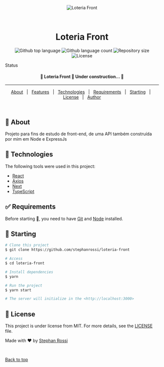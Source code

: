 <div align="center" id="top"> 
  <img src="./.github/app.gif" alt="Loteria Front" />

  &#xa0;

  <!-- <a href="https://loteriafront.netlify.app">Demo</a> -->
</div>

<h1 align="center">Loteria Front</h1>

<p align="center">
  <img alt="Github top language" src="https://img.shields.io/github/languages/top/stephanrossi/loteria-front?color=56BEB8">

  <img alt="Github language count" src="https://img.shields.io/github/languages/count/stephanrossi/loteria-front?color=56BEB8">

  <img alt="Repository size" src="https://img.shields.io/github/repo-size/stephanrossi/loteria-front?color=56BEB8">

  <img alt="License" src="https://img.shields.io/github/license/stephanrossi/loteria-front?color=56BEB8">

  <!-- <img alt="Github issues" src="https://img.shields.io/github/issues/stephanrossi/loteria-front?color=56BEB8" /> -->

  <!-- <img alt="Github forks" src="https://img.shields.io/github/forks/stephanrossi/loteria-front?color=56BEB8" /> -->

  <!-- <img alt="Github stars" src="https://img.shields.io/github/stars/stephanrossi/loteria-front?color=56BEB8" /> -->
</p>

Status

<h4 align="center"> 
	🚧  Loteria Front 🚀 Under construction...  🚧
</h4> 

<hr>

<p align="center">
  <a href="#dart-about">About</a> &#xa0; | &#xa0; 
  <a href="#sparkles-features">Features</a> &#xa0; | &#xa0;
  <a href="#rocket-technologies">Technologies</a> &#xa0; | &#xa0;
  <a href="#white_check_mark-requirements">Requirements</a> &#xa0; | &#xa0;
  <a href="#checkered_flag-starting">Starting</a> &#xa0; | &#xa0;
  <a href="#memo-license">License</a> &#xa0; | &#xa0;
  <a href="https://github.com/stephanrossi" target="_blank">Author</a>
</p>

<br>

## :dart: About ##

Projeto para fins de estudo de front-end, de uma API também construída por mim em Node e ExpressJs

<!-- ## :sparkles: Features ##

:heavy_check_mark: Feature 1;\
:heavy_check_mark: Feature 2;\
:heavy_check_mark: Feature 3; -->

## :rocket: Technologies ##

The following tools were used in this project:

- [React](https://reactjs.org/)
- [Axios](https://axios-http.com/)
- [Next](https://nextjs.org/)
- [TypeScript](https://typescriptlang.org/)

## :white_check_mark: Requirements ##

Before starting :checkered_flag:, you need to have [Git](https://git-scm.com) and [Node](https://nodejs.org/en/) installed.

## :checkered_flag: Starting ##

```bash
# Clone this project
$ git clone https://github.com/stephanrossi/loteria-front

# Access
$ cd loteria-front

# Install dependencies
$ yarn

# Run the project
$ yarn start

# The server will initialize in the <http://localhost:3000>
```

## :memo: License ##

This project is under license from MIT. For more details, see the [LICENSE](LICENSE.md) file.


Made with :heart: by <a href="https://github.com/stephanrossi" target="_blank">Stephan Rossi</a>

&#xa0;

<a href="#top">Back to top</a>
